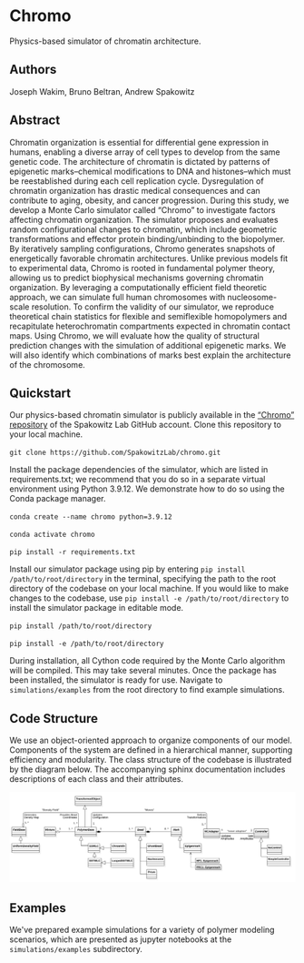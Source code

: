 # Chromo

Physics-based simulator of chromatin architecture.

## Authors
Joseph Wakim, Bruno Beltran, Andrew Spakowitz

## Abstract
Chromatin organization is essential for differential gene expression in humans, enabling a diverse array of cell types to develop from the same genetic code. The architecture of chromatin is dictated by patterns of epigenetic marks–chemical modifications to DNA and histones–which must be reestablished during each cell replication cycle. Dysregulation of chromatin organization has drastic medical consequences and can contribute to aging, obesity, and cancer progression. During this study, we develop a Monte Carlo simulator called “Chromo” to investigate factors affecting chromatin organization. The simulator proposes and evaluates random configurational changes to chromatin, which include geometric transformations and effector protein binding/unbinding to the biopolymer. By iteratively sampling configurations, Chromo generates snapshots of energetically favorable chromatin architectures. Unlike previous models fit to experimental data, Chromo is rooted in fundamental polymer theory, allowing us to predict biophysical mechanisms governing chromatin organization. By leveraging a computationally efficient field theoretic approach, we can simulate full human chromosomes with nucleosome-scale resolution. To confirm the validity of our simulator, we reproduce theoretical chain statistics for flexible and semiflexible homopolymers and recapitulate heterochromatin compartments expected in chromatin contact maps. Using Chromo, we will evaluate how the quality of structural prediction changes with the simulation of additional epigenetic marks. We will also identify which combinations of marks best explain the architecture of the chromosome.

## Quickstart

Our physics-based chromatin simulator is publicly available in the [“Chromo” repository](https://github.com/SpakowitzLab/chromo) of the Spakowitz Lab GitHub account. Clone this repository to your local machine.

`git clone https://github.com/SpakowitzLab/chromo.git`

Install the package dependencies of the simulator, which are listed in requirements.txt; we recommend that you do so in a separate virtual environment using Python 3.9.12. We demonstrate how to do so using the Conda package manager.

`conda create --name chromo python=3.9.12`

`conda activate chromo`

`pip install -r requirements.txt`

Install our simulator package using pip by entering `pip install /path/to/root/directory` in the terminal, specifying the path to the root directory of the codebase on your local machine. If you would like to make changes to the codebase, use `pip install -e /path/to/root/directory` to install the simulator package in editable mode.

`pip install /path/to/root/directory`

`pip install -e /path/to/root/directory`

During installation, all Cython code required by the Monte Carlo algorithm will be compiled. This may take several
minutes. Once the package has been installed, the simulator is ready for use. Navigate to `simulations/examples` from the root directory to find example simulations.


## Code Structure

We use an object-oriented approach to organize components of our model. Components of the system are defined in a hierarchical manner, supporting efficiency and modularity. The class structure of the codebase is illustrated by the diagram below. The accompanying sphinx documentation includes descriptions of each class and their attributes.

<img src="doc/source/figures/chromo_UML.png">

## Examples
We've prepared example simulations for a variety of polymer modeling scenarios, which are presented as jupyter notebooks at the `simulations/examples` subdirectory.
